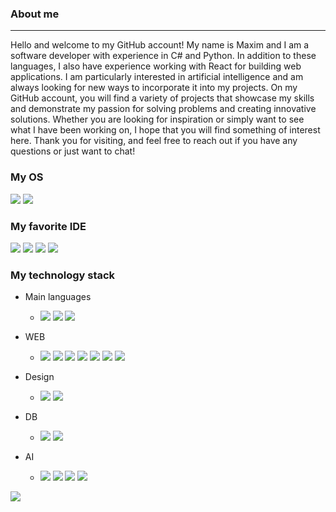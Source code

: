 ### About me
---
Hello and welcome to my GitHub account! My name is Maxim and I am a software developer with experience in C# and Python. In addition to these languages, I also have experience working with React for building web applications. I am particularly interested in artificial intelligence and am always looking for new ways to incorporate it into my projects. On my GitHub account, you will find a variety of projects that showcase my skills and demonstrate my passion for solving problems and creating innovative solutions. Whether you are looking for inspiration or simply want to see what I have been working on, I hope that you will find something of interest here. Thank you for visiting, and feel free to reach out if you have any questions or just want to chat!

### My OS
<img src="https://img.shields.io/badge/Linux-323330?style=for-the-badge&logo=linux&logoColor=white"/> <img src="https://img.shields.io/badge/Fedora-323330?style=for-the-badge&logo=fedora&logoColor=white"/>

### My favorite IDE
<img src="https://img.shields.io/badge/Colab-323330?style=for-the-badge&logo=googlecolab&color=323330"/> <img src="https://img.shields.io/badge/Jupyter-323330.svg?&style=for-the-badge&logo=Jupyter&logoColor=white"/> <img src="https://img.shields.io/badge/VSCode-323330?style=for-the-badge&logo=visual%20studio%20code&logoColor=white"/> <img src="https://img.shields.io/badge/Visual_Studio-323330?style=for-the-badge&logo=visual%20studio&logoColor=white"/>

### My technology stack

+ Main languages
  + <img src="https://img.shields.io/badge/Python-323330?style=for-the-badge&logo=python&logoColor=blue"/> <img src="https://img.shields.io/badge/C%23-323330?style=for-the-badge&logo=c-sharp&logoColor=white"/> <img src="https://img.shields.io/badge/JavaScript-323330?style=for-the-badge&logo=javascript&logoColor=F7DF1E"/>

+ WEB
  + <img src="https://img.shields.io/badge/HTML5-323330?style=for-the-badge&logo=html5&logoColor=white"/> <img src="https://img.shields.io/badge/CSS3-323330?style=for-the-badge&logo=css&logoColor=white"/> <img src="https://img.shields.io/badge/Sass-323330?style=for-the-badge&logo=sass&logoColor=white"/> <img src="https://img.shields.io/badge/React-323330?style=for-the-badge&logo=react&logoColor=61DAFB"/> <img src="https://img.shields.io/badge/Redux-323330?style=for-the-badge&logo=redux&logoColor=white"/> <img src="https://img.shields.io/badge/Postman-323330?style=for-the-badge&logo=Postman&logoColor=white"/> <img src="https://img.shields.io/badge/ASP.NET-323330?style=for-the-badge&logo=dotnet&logoColor=white"/> 

+ Design
  + <img src="https://img.shields.io/badge/Figma-323330?style=for-the-badge&logo=figma&logoColor=white"/> <img src="https://img.shields.io/badge/Adobe%20Photoshop-323330?style=for-the-badge&logo=Adobe%20Photoshop&logoColor=white"/>

+ DB
  + <img src="https://img.shields.io/badge/MySQL-323330?style=for-the-badge&logo=mysql&logoColor=white"/> <img src="https://img.shields.io/badge/SQLite-323330?style=for-the-badge&logo=sqlite&logoColor=white"/>

+ AI
  + <img src="https://img.shields.io/badge/OpenCV-323330?style=for-the-badge&logo=OpenCV&logoColor=white"/> <img src="https://img.shields.io/badge/PyTorch-323330?style=for-the-badge&logo=pytorch&logoColor=white"/> <img src="https://img.shields.io/badge/Numpy-323330?style=for-the-badge&logo=numpy&logoColor=white"/> <img src="https://img.shields.io/badge/Pandas-323330?style=for-the-badge&logo=pandas&logoColor=white"/>



<img src="https://github-readme-stats.vercel.app/api/top-langs/?username=MaxFanti&theme=dark"/>
